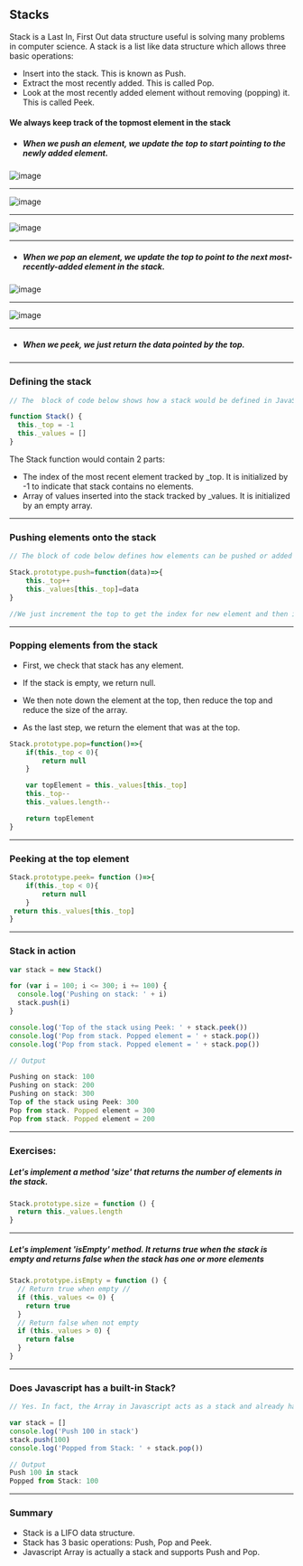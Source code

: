 ## Stacks

Stack is a Last In, First Out data structure useful is solving many problems in computer science. A stack is a list like data structure which allows three basic operations:

- Insert into the stack. This is known as Push.
- Extract the most recently added. This is called Pop.
- Look at the most recently added element without removing (popping) it. This is called Peek.

#### We always keep track of the topmost element in the stack

- ##### When we push an element, we update the top to start pointing to the newly added element.

![image](https://user-images.githubusercontent.com/42731246/164775898-2c2161d4-17b2-44c7-931c-c9c912501dc7.png)

---

![image](https://user-images.githubusercontent.com/42731246/164775967-7992cc06-40e5-4888-a861-1f148f02d955.png)

---

![image](https://user-images.githubusercontent.com/42731246/164776000-ed8ba93c-16c1-4a06-b421-677c2e2251d2.png)

---

- ##### When we pop an element, we update the top to point to the next most-recently-added element in the stack.

![image](https://user-images.githubusercontent.com/42731246/164776024-f8fe3cb1-06b8-47fd-9033-362dc238b01c.png)

---

![image](https://user-images.githubusercontent.com/42731246/164776049-57ced8f1-4ec8-42cb-9bc4-a47e4a8f14c2.png)

---

- ##### When we peek, we just return the data pointed by the top.

---

### Defining the stack

```js
// The  block of code below shows how a stack would be defined in JavaScript:

function Stack() {
  this._top = -1
  this._values = []
}
```

The Stack function would contain 2 parts:

- The index of the most recent element tracked by \_top. It is initialized by -1 to indicate that stack contains no elements.
- Array of values inserted into the stack tracked by \_values. It is initialized by an empty array.

---

### Pushing elements onto the stack

```js
// The block of code below defines how elements can be pushed or added to the stack.

Stack.prototype.push=function(data)=>{
    this._top++
    this._values[this._top]=data
}

//We just increment the top to get the index for new element and then insert the data. Top is automatically pointing to the top-most element in the stack.
```

---

### Popping elements from the stack

- First, we check that stack has any element.

- If the stack is empty, we return null.

- We then note down the element at the top, then reduce the top and reduce the size of the array.

- As the last step, we return the element that was at the top.

```js
Stack.prototype.pop=function()=>{
    if(this._top < 0){
        return null
    }

    var topElement = this._values[this._top]
    this._top--
    this._values.length--

    return topElement
}
```

---

### Peeking at the top element

```js
Stack.prototype.peek= function ()=>{
    if(this._top < 0){
        return null
    }
 return this._values[this._top]
}
```

---

### Stack in action

```js
var stack = new Stack()

for (var i = 100; i <= 300; i += 100) {
  console.log('Pushing on stack: ' + i)
  stack.push(i)
}

console.log('Top of the stack using Peek: ' + stack.peek())
console.log('Pop from stack. Popped element = ' + stack.pop())
console.log('Pop from stack. Popped element = ' + stack.pop())

// Output

Pushing on stack: 100
Pushing on stack: 200
Pushing on stack: 300
Top of the stack using Peek: 300
Pop from stack. Popped element = 300
Pop from stack. Popped element = 200


```

---

### Exercises:

##### Let's implement a method 'size' that returns the number of elements in the stack.

```js
Stack.prototype.size = function () {
  return this._values.length
}
```

---

##### Let's implement 'isEmpty' method. It returns true when the stack is empty and returns false when the stack has one or more elements

```js
Stack.prototype.isEmpty = function () {
  // Return true when empty //
  if (this._values <= 0) {
    return true
  }
  // Return false when not empty
  if (this._values > 0) {
    return false
  }
}
```

---

### Does Javascript has a built-in Stack?

```js
// Yes. In fact, the Array in Javascript acts as a stack and already has the appropriate methods to use it like a stack. Look at the  code below:

var stack = []
console.log('Push 100 in stack')
stack.push(100)
console.log('Popped from Stack: ' + stack.pop())

// Output
Push 100 in stack
Popped from Stack: 100
```

---

### Summary

- Stack is a LIFO data structure.
- Stack has 3 basic operations: Push, Pop and Peek.
- Javascript Array is actually a stack and supports Push and Pop.